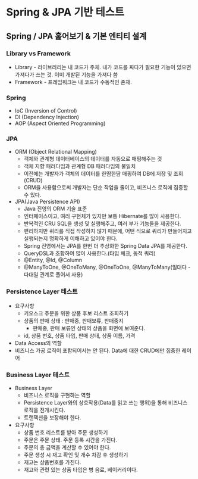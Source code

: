 # Spring & JPA 기반 테스트

## Spring / JPA 훑어보기 & 기본 엔티티 설계
### Library vs Framework
- Library - 라이브러리는 내 코드가 주체. 내가 코드를 짜다가 필요한 기능이 있으면 가져다가 쓰는 것. 이미 개발된 기능을 가져다 씀
- Framework - 프레임워크는 내 코드가 수동적인 존재.

### Spring
- IoC (Inversion of Control)
- DI (Dependency Injection)
- AOP (Aspect Oriented Programming)

### JPA
- ORM (Object Relational Mapping)
    - 객체와 관계형 데이터베이스의 데이터를 자동으로 매핑해주는 것
    - 객체 지향 패러다임과 관계형 DB 패러다임의 불일치
    - 이전에는 개발자가 객체의 데이터를 한땀한땀 매핑하여 DB에 저장 및 조회(CRUD)
    - ORM을 사용함으로써 개발자는 단순 작업을 줄이고, 비즈니스 로직에 집중할 수 있다.
- JPA(Java Persistence API)
  - Java 진영의 ORM 기술 표준
  - 인터페이스이고, 여러 구현체가 있지만 보통 Hibernate를 많이 사용한다.
  - 반복적인 CRU SQL을 생성 및 실행해주고, 여러 부가 기능들을 제공한다.
  - 편리하지만 쿼리를 직접 작성하지 않기 때문에, 어떤 식으로 쿼리가 만들어지고 실행되는지 명확하게 이해하고 있어야 한다.
  - Spring 진영에서는 JPA를 한번 더 추상화한 Spring Data JPA를 제공한다.
  - QueryDSL과 조합하여 많이 사용한다.(타입 체크, 동적 쿼리)
  - @Entity, @Id, @Column
  - @ManyToOne, @OneToMany, @OneToOne, @ManyToMany(일대다 - 다대일 관계로 풀어서 사용)

### Persistence Layer 테스트
- 요구사항
  - 키오스크 주문을 위한 상품 후보 리스트 조회하기
  - 상품의 판매 상태 : 판매중, 판매보류, 판매중지
    - 판매중, 판매 보류인 상태의 상품을 화면에 보여준다.
  - id, 상품 번호, 상품 타입, 판매 상태, 상품 이름, 가격
- Data Access의 역할
- 비즈니스 가공 로직이 포함되어서는 안 된다. Data에 대한 CRUD에만 집중한 레이어

### Business Layer 테스트
- Business Layer
  - 비즈니스 로직을 구현하는 역할
  - Persistence Layer와의 상호작용(Data를 읽고 쓰는 행위)을 통해 비즈니스 로직을 전개시킨다.
  - 트랜잭션을 보장해야 한다.
- 요구사항
  - 상품 번호 리스트를 받아 주문 생성하기
  - 주문은 주문 상태. 주문 등록 시간을 가진다.
  - 주문의 총 금액을 계산할 수 있어야 한다.
  - 주문 생성 시 재고 확인 및 개수 차감 후 생성하기
  - 재고는 상품번호를 가진다.
  - 재고와 관련 있는 상품 타입은 병 음료, 베이커리이다.